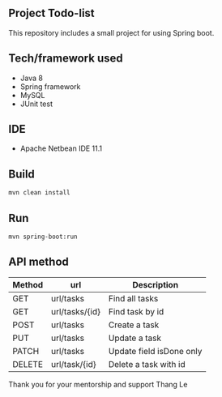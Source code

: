 ## Project Todo-list
This repository includes a small project for using Spring boot.
## Tech/framework used
- Java 8
- Spring framework
- MySQL
- JUnit test
## IDE
- Apache Netbean IDE 11.1
## Build
```bash
mvn clean install
```
## Run
```bash
mvn spring-boot:run
```
## API method
| Method | url |Description |
| ------------- | ------------- | ------------- | 
| GET | url/tasks|Find all tasks|
| GET | url/tasks/{id}|Find task by id|
| POST| url/tasks|Create a task|
| PUT| url/tasks|Update a task|
| PATCH| url/tasks|Update field isDone only|
| DELETE| url/task/{id}|Delete a task with id|

Thank you for your mentorship and support Thang Le